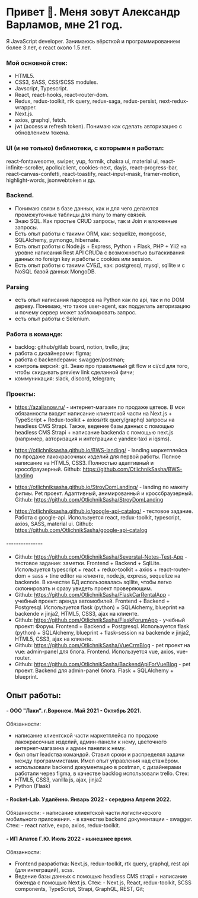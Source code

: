 # Привет 👋. Меня зовут Александр Варламов, мне 21 год. 
Я JavaScript developer. 
Занимаюсь вёрсткой и программированием более 3 лет, с react около 1.5 лет.

### Мой основной стек: 
- HTML5.
- CSS3, SASS, CSS/SCSS modules.
- Javscript, Typescript.
- React, react-hooks, react-router-dom. 
- Redux, redux-toolkit, rtk query, redux-saga, redux-persist, next-redux-wrapper.
- Next.js.
- axios, graphql, fetch.
- jwt (access и refresh token). Понимаю как сделать авторизацию с обновлением токена.

### UI (и не только) библиотеки, с которыми я работал: 
react-fontawesome, swiper, yup, formik, chakra ui, material ui, react-infinite-scroller, apollo/client, cookies-next, dayjs, react-progress-bar, react-canvas-confetti, react-toastify, react-input-mask, framer-motion, highlight-words, jsonwebtoken и др.

### Backend.
- Понимаю связи в базе данных, как и для чего делаются промежуточные таблицы для many to many связей.
- Знаю SQL. Как простые CRUD запросы, так и Join и вложенные запросы.
- Есть опыт работы с такими ORM, как: sequelize, mongoose, SQLAlchemy, pymongo, hibernate.
- Есть опыт работы с Node.js + Express, Python + Flask, PHP + Yii2 на уровне написания Rest API CRUDа с возможностью вытаскивания данных по foreign key и работы с cookies или session.
- Есть опыт работы с такими СУБД, как: postgresql, mysql, sqllite и с NoSQL базой данных MongoDB.

### Parsing
- есть опыт написания парсеров на Python как по api, так и по DOM дереву. 
  Понимаю, что такое user-agent, как подделать авторизацию и почему сервер может заблокировать запрос.
- есть опыт работы с Selenium.
  
### Работа в команде:
- backlog: github/gitlab board, notion, trello, jira;
- работа с дизайнерами: figma;
- работа с backendерами: swagger/postman;
- контроль версий: git. Знаю про правильный git flow и ci/cd для того, чтобы скидывать preview link сделанной фичи;
- коммуникация: slack, discord, telegram;

### Проекты: 
- https://azalianow.ru/ - интернет-магазин по продаже цвтеов. В мои обязанности входит написание клиентской части на Next.js + TypeScript + Redux-toolkit + axios/rtk query/graphql запросы на headless CMS Strapi. 
Также, ведение базы данных с помощью headless CMS Strapi + написание backendа с помощью next.js (например, авторизация и интеграции с yandex-taxi и iqsms).

- https://otlichniksasha.github.io/BWS-landing/ - landing маркетплейса по продаже лакокрасочных изделий для первой работы. Полное написание на HTML5, CSS3. Полностью адаптивный и кроссбраузерный. Github: https://github.com/OtlichnikSasha/BWS-landing

- https://otlichniksasha.github.io/StroyDomLanding/ - landing по макету фигмы. Pet проект. Адаптивный, анимированный и кроссбраузерный. Github: https://github.com/OtlichnikSasha/StroyDomLanding

- https://otlichniksasha.github.io/google-api-catalog/ - тестовое задание. Работа с google-api. Используется react, redux-toolkit, typescript, axios, SASS, material ui. Github: https://github.com/OtlichnikSasha/google-api-catalog

#### ---------------
- Github: https://github.com/OtlichnikSasha/Severstal-Notes-Test-App - тестовое задание: заметки. Frontend + Backend + SqlLite. Используется typescript + react + redux-toolkit + axios + react-router-dom + sass + tine editor на клиенте, node.js, express, sequelize на backendе. В качестве БД использовалась sqllite, чтобы легко склонировать и сразу увидеть проект проверяющим.
- Github: https://github.com/OtlichnikSasha/FlaskCarRentalApp - учебный проект: аренда автомобилей. Frontend + Backend + Postgresql. Используется flask (python) + SQLAlchemy, blueprint на backendе и jinja2, HTML5, CSS3, ajax на клиенте. 
- Github:  https://github.com/OtlichnikSasha/FlaskForumApp - учебный проект: Форум. Frontend + Backend + Postgresql. Используется flask (python) + SQLAlchemy, blueprint + flask-session на backendе и jinja2, HTML5, CSS3, ajax на клиенте. 
- Github: https://github.com/OtlichnikSasha/VueCrmBlog - pet проект на vue: admin-panel для блога. Frontend. Используется vue, axios, vue-router.
- Github: https://github.com/OtlichnikSasha/BackendApiForVueBlog - pet проект. Backend для admin-panel блога. Flask + SQLAlchemy + blueprint.

## Опыт работы: 
#### - ООО "Лаки". г.Воронеж. Май 2021 - Октябрь 2021.
 Обязанности: 
  - написание клиентской части маркетплейса по продаже лакокрасочных изделий, админ-панели к нему, цветочного интернет-магазина и админ панели к нему. 
  - был опыт leadства командой. Ставил сроки и распределял задачи между программистами. Имел опыт управления над стажёром.
  - использовали backend документацию в postman, с дизайнерами работали через figma, в качестве backlog использовали trello.
 Стек:
  - HTML5, CSS3, vanilla js, ajax, jinja2
  - Python (Flask)

#### - Rocket-Lab. Удалённо. Январь 2022 - середина Апреля 2022.
  Обязанности:
    - написание клиентской части логистического мобильного приложения.
    - в качестве backend документации - swagger.
  Стек:
    - react native, expo, axios, redux-toolkit.

#### - ИП Апатов Г.Ю. Июль 2022 - нынешнее время. 
  Обязанности:
   - Frontend разработка: Next.js, redux-toolkit, rtk query, graphql, rest api (для интеграций), scss.
   - Ведение базы данных с помощью headless CMS strapi + написание бэкенда с помощью Next js.
  Стек:
    -  Next.js, React, redux-toolkit, SCSS components, TypeScript, Strapi, GraphQL, REST, Git;
 
<!--
**OtlichnikSasha/OtlichnikSasha** is a ✨ _special_ ✨ repository because its `README.md` (this file) appears on your GitHub profile.

Here are some ideas to get you started:

- 🔭 I’m currently working on ...
- 🌱 I’m currently learning ...
- 👯 I’m looking to collaborate on ...
- 🤔 I’m looking for help with ...
- 💬 Ask me about ...
- 📫 How to reach me: ...
- 😄 Pronouns: ...
- ⚡ Fun fact: ...
-->
